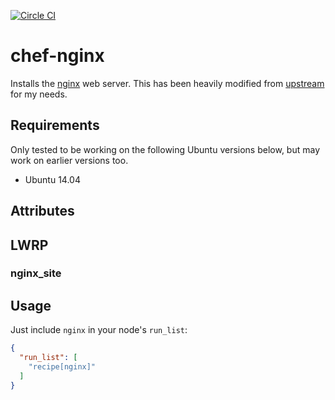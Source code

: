 [![Circle CI](https://circleci.com/gh/kinesisptyltd/chef-nginx.svg?style=svg)](https://circleci.com/gh/kinesisptyltd/chef-nginx)

# chef-nginx

Installs the [nginx](http://nginx.org) web server. This has been heavily modified from [upstream](https://github.com/phlipper/chef-nginx) for my needs.

## Requirements

Only tested to be working on the following Ubuntu versions below, but may work on earlier versions too.

- Ubuntu 14.04

## Attributes

## LWRP

### nginx_site

## Usage

Just include `nginx` in your node's `run_list`:

```json
{
  "run_list": [
    "recipe[nginx]"
  ]
}
```
